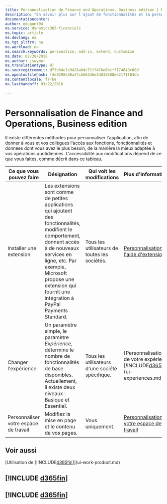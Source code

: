 ```yaml
---
title: Personnalisation de Finance and Operations, Business edition | Microsoft Docs
description: "En savoir plus sur l'ajout de fonctionnalités et la personnalisation de Finance and Operations, Business edition."
documentationcenter: 
author: edupont04
ms.service: dynamics365-financials
ms.topic: article
ms.devlang: na
ms.tgt_pltfrm: na
ms.workload: na
ms.search.keywords: personalize, add-in, extend, customize
ms.date: 02/28/2018
ms.author: jswymer
ms.translationtype: HT
ms.sourcegitcommit: d7fb34e1c9428a64c71ff47be8bcff174649c00d
ms.openlocfilehash: f4e9298e38a47cb662d6e4d033688ee2171f04db
ms.contentlocale: fr-be
ms.lasthandoff: 03/22/2018

---
```

# <a name="customizing-finance-and-operations-business-edition"></a>Personnalisation de Finance and Operations, Business edition
<!--NAV # Customizing Dynamics NAV -->
Il existe différentes méthodes pour personnaliser l'application, afin de donner à vous et vos collègues l'accès aux fonctions, fonctionnalités et données dont vous avez le plus besoin, de la manière la mieux adaptée à vos opérations quotidiennes. L'accessibilité aux modifications dépend de ce que vous faites, comme décrit dans ce tableau.


|      Ce que vous pouvez faire       |                                                                                                              Désignation                                                                                                               |       Qui voit les modifications       |                                       Plus d'informations                                       |
|----------------------------|----------------------------------------------------------------------------------------------------------------------------------------------------------------------------------------------------------------------------------------|----------------------------------|----------------------------------------------------------------------------------------------|
|    Installer une extension    | Les extensions sont comme de petites applications qui ajoutent des fonctionnalités, modifient le comportement, donnent accès à de nouveaux services en ligne, etc. Par exemple, Microsoft propose une extension qui fournit une intégration à PayPal Payments Standard. |   Tous les utilisateurs de toutes les sociétés.    |                       [Personnalisation à l'aide d'extensions](ui-extensions.md)                       |
|   Changer l'expérience    |                                     Un paramètre simple, le paramètre *Expérience*, détermine le nombre de fonctionnalités de base disponibles. Actuellement, il existe deux niveaux : Basique et Essentiel.                                      | Tous les utilisateurs d'une société spécifique. | [Personnalisation de votre expérience [!INCLUDE[d365fin](includes/d365fin_md.md)]](ui-experiences.md) |
| Personnaliser votre espace de travail |                                                                                              Modifiez la mise en page et le contenu de vos pages.                                                                                              |            Vous uniquement.             |                  [Personnalisation de votre espace de travail](ui-personalization-user.md)                  |

## <a name="see-also"></a>Voir aussi
[Utilisation de [!INCLUDE[d365fin](includes/d365fin_md.md)]](ui-work-product.md)  

## [!INCLUDE [d365fin](includes/free_trial_md.md)]  
## [!INCLUDE [d365fin](includes/training_link_md.md)]

